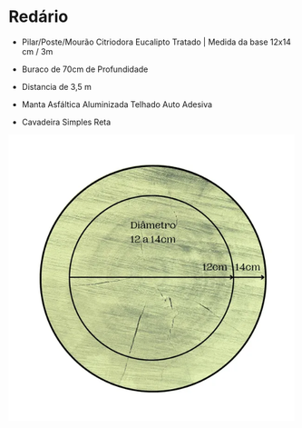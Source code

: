 # Redário

- Pilar/Poste/Mourão Citriodora Eucalipto Tratado | Medida da base 12x14 cm / 3m
- Buraco de 70cm de Profundidade
- Distancia de 3,5 m

- Manta Asfáltica Aluminizada Telhado Auto Adesiva
- Cavadeira Simples Reta

<!--
diametro

6-8
8-11
11-14
12-14
14-16
16-20
18-20
21-25

Chapeu Australiano
-->

<!--
https://gamamadeiras.com/poste-12-14cm-7m

Mourão de Cerca 2,00 a 2,20m
Mestre de Cerca 2,50m
Palanque 3,00m a 4,00m
Poste 10,00m a 12,00m

Guia de Eucalipto Tratado
Longarinas
Barrotes
Madeiras Beneficiadas de Eucalipto
-->

![Diameter](/assets/images/home/redario/diameter.png)
